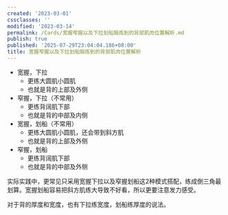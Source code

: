 ```yaml
---
created: '2023-03-01'
cssclasses: ''
modified: '2023-03-14'
permalink: /Cards/宽握窄握以及下拉划船锻炼到的背部肌肉位置解析.md
publish: true
published: '2025-07-29T23:04:04.186+08:00'
title: 宽握窄握以及下拉划船锻炼到的背部肌肉位置解析
---
```

- 宽握，下拉
	- 更练大圆肌小圆肌
	- 也就是背的上部及外侧
- 窄握，下拉（不常用）
	- 更练背阔肌下部
	- 也就是背的中部及内侧
- 宽握，划船（不常用）
	- 更练大圆肌小圆肌，还会带到斜方肌
	- 也就是背的上部及外侧
- 窄握，划船
	- 更练背阔肌下部
	- 也就是背的中部及外侧

实际实践中，更常见只采用宽握下拉以及窄握划船这2种模式搭配，练成倒三角最划算。宽握划船容易把斜方肌练大导致不好看，所以更要注意发力感受。

对于背的厚度和宽度，也有下拉练宽度，划船练厚度的说法。